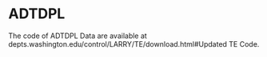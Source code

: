 # ADTDPL
The code of ADTDPL
Data are available at depts.washington.edu/control/LARRY/TE/download.html#Updated TE Code. 

